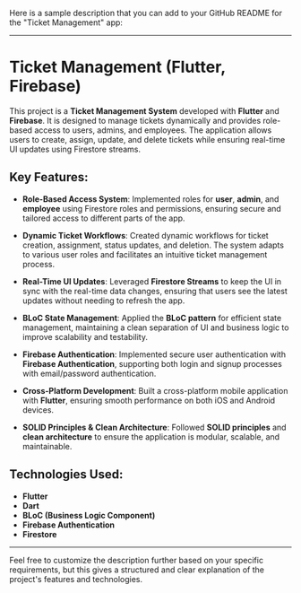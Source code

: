 Here is a sample description that you can add to your GitHub README for the "Ticket Management" app:

---

# Ticket Management (Flutter, Firebase)

This project is a **Ticket Management System** developed with **Flutter** and **Firebase**. It is designed to manage tickets dynamically and provides role-based access to users, admins, and employees. The application allows users to create, assign, update, and delete tickets while ensuring real-time UI updates using Firestore streams.

## Key Features:

- **Role-Based Access System**: Implemented roles for **user**, **admin**, and **employee** using Firestore roles and permissions, ensuring secure and tailored access to different parts of the app.
  
- **Dynamic Ticket Workflows**: Created dynamic workflows for ticket creation, assignment, status updates, and deletion. The system adapts to various user roles and facilitates an intuitive ticket management process.
  
- **Real-Time UI Updates**: Leveraged **Firestore Streams** to keep the UI in sync with the real-time data changes, ensuring that users see the latest updates without needing to refresh the app.
  
- **BLoC State Management**: Applied the **BLoC pattern** for efficient state management, maintaining a clean separation of UI and business logic to improve scalability and testability.
  
- **Firebase Authentication**: Implemented secure user authentication with **Firebase Authentication**, supporting both login and signup processes with email/password authentication.
  
- **Cross-Platform Development**: Built a cross-platform mobile application with **Flutter**, ensuring smooth performance on both iOS and Android devices.

- **SOLID Principles & Clean Architecture**: Followed **SOLID principles** and **clean architecture** to ensure the application is modular, scalable, and maintainable.

## Technologies Used:
- **Flutter**
- **Dart**
- **BLoC (Business Logic Component)**
- **Firebase Authentication**
- **Firestore**

---

Feel free to customize the description further based on your specific requirements, but this gives a structured and clear explanation of the project's features and technologies.
